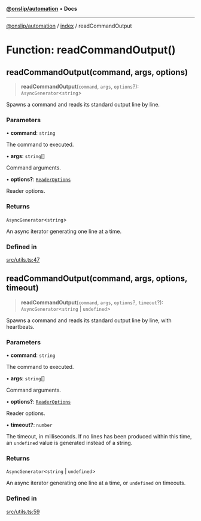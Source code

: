 [**@onslip/automation**](../../README.md) • **Docs**

***

[@onslip/automation](../../README.md) / [index](../README.md) / readCommandOutput

# Function: readCommandOutput()

## readCommandOutput(command, args, options)

> **readCommandOutput**(`command`, `args`, `options`?): `AsyncGenerator`\<`string`\>

Spawns a command and reads its standard output line by line.

### Parameters

• **command**: `string`

The command to executed.

• **args**: `string`[]

Command arguments.

• **options?**: [`ReaderOptions`](../interfaces/ReaderOptions.md)

Reader options.

### Returns

`AsyncGenerator`\<`string`\>

An async iterator generating one line at a time.

### Defined in

[src/utils.ts:47](https://github.com/Onslip/automation/blob/aed87d3401609cf5df05adc6d1563b1b99f345fe/src/utils.ts#L47)

## readCommandOutput(command, args, options, timeout)

> **readCommandOutput**(`command`, `args`, `options`?, `timeout`?): `AsyncGenerator`\<`string` \| `undefined`\>

Spawns a command and reads its standard output line by line, with heartbeats.

### Parameters

• **command**: `string`

The command to executed.

• **args**: `string`[]

Command arguments.

• **options?**: [`ReaderOptions`](../interfaces/ReaderOptions.md)

Reader options.

• **timeout?**: `number`

The timeout, in milliseconds. If no lines has been produced within this time, an `undefined` value is
                generated instead of a string.

### Returns

`AsyncGenerator`\<`string` \| `undefined`\>

An async iterator generating one line at a time, or `undefined` on timeouts.

### Defined in

[src/utils.ts:59](https://github.com/Onslip/automation/blob/aed87d3401609cf5df05adc6d1563b1b99f345fe/src/utils.ts#L59)
